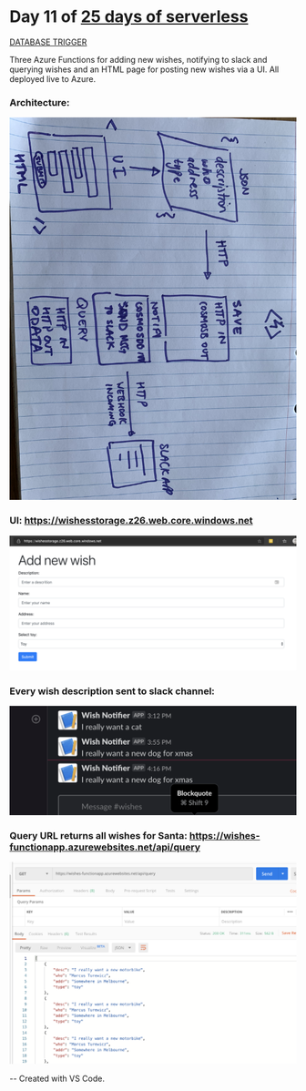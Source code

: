 # Day 11 of [25 days of serverless](https://www.25daysofserverless.com)

[DATABASE TRIGGER](https://25daysofserverless.com/calendar/11)

Three Azure Functions for adding new wishes, notifying to slack and querying wishes and an
HTML page for posting new wishes via a UI. All deployed live to Azure.

### Architecture:

![](img/arch.jpg)

### UI: https://wishesstorage.z26.web.core.windows.net

![](img/ui.png)

### Every wish description sent to slack channel:

![](img/notifier.png)

### Query URL returns all wishes for Santa: https://wishes-functionapp.azurewebsites.net/api/query

![](img/query.png)

-- Created with VS Code.

